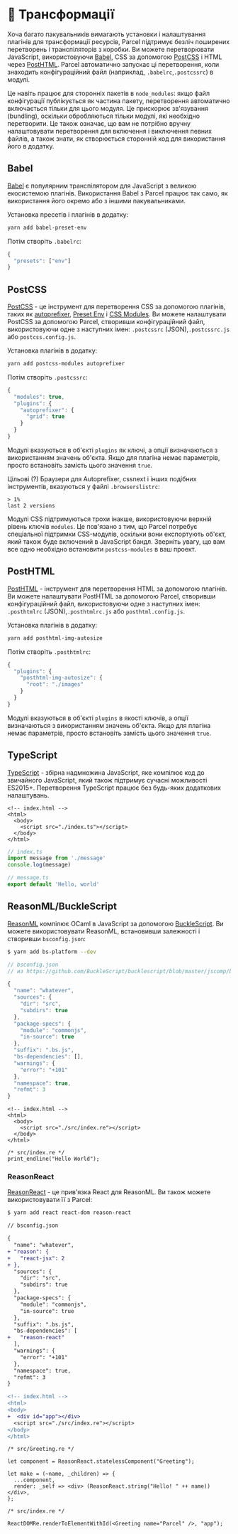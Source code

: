 # 🐠 Трансформації

Хоча багато пакувальників вимагають установки і налаштування плагінів для трансформації ресурсів, Parcel підтримує безліч поширених перетворень і транспіляторів з коробки. Ви можете перетворювати JavaScript, використовуючи [Babel](https://babeljs.io), CSS за допомогою [PostCSS](http://postcss.org) і HTML через [PostHTML](https://github.com/posthtml/posthtml). Parcel автоматично запускає ці перетворення, коли знаходить конфігураційний файл \(наприклад, `.babelrc`,`.postcssrc`\) в модулі.

Це навіть працює для сторонніх пакетів в `node_modules`: якщо файл конфігурації публікується як частина пакету, перетворення автоматично включається тільки для цього модуля. Це прискорює зв'язування \(bundling\), оскільки обробляються тільки модулі, які необхідно перетворити. Це також означає, що вам не потрібно вручну налаштовувати перетворення для включення і виключення певних файлів, а також знати, як створюється сторонній код для використання його в додатку.

## Babel

[Babel](https://babeljs.io) є популярним транспілятором для JavaScript з великою екосистемою плагінів. Використання Babel з Parcel працює так само, як використання його окремо або з іншими пакувальниками.

Установка пресетів і плагінів в додатку:

```bash
yarn add babel-preset-env
```

Потім створіть `.babelrc`:

```javascript
{
  "presets": ["env"]
}
```

## PostCSS

[PostCSS](http://postcss.org) - це інструмент для перетворення CSS за допомогою плагінів, таких як [autoprefixer](https://github.com/postcss/autoprefixer), [Preset Env](https://github.com/csstools/postcss-preset-env) і [CSS Modules](https://github.com/css-modules/css-modules). Ви можете налаштувати PostCSS за допомогою Parcel, створивши конфігураційний файл, використовуючи одне з наступних імен: `.postcssrc` \(JSON\),`.postcssrc.js` або `postcss.config.js`.

Установка плагінів в додатку:

```bash
yarn add postcss-modules autoprefixer
```

Потім створіть `.postcssrc`:

```javascript
{
  "modules": true,
  "plugins": {
    "autoprefixer": {
      "grid": true
    }
  }
}
```

Модулі вказуються в об'єкті `plugins` як ключі, а опції визначаються з використанням значень об'єкта. Якщо для плагіна немає параметрів, просто встановіть замість цього значення `true`.

Цільові \(?\) Браузери для Autoprefixer, cssnext і інших подібних інструментів, вказуються у файлі `.browserslistrc`:

```text
> 1%
last 2 versions
```

Модулі CSS підтримуються трохи інакше, використовуючи верхній рівень ключів `modules`. Це пов'язано з тим, що Parcel потребує спеціальної підтримки CSS-модулів, оскільки вони експортують об'єкт, який також буде включений в JavaScript бандл. Зверніть увагу, що вам все одно необхідно встановити `postcss-modules` в ваш проект.

## PostHTML

[PostHTML](https://github.com/posthtml/posthtml) - інструмент для перетворення HTML за допомогою плагінів. Ви можете налаштувати PostHTML за допомогою Parcel, створивши конфігураційний файл, використовуючи одне з наступних імен: `.posthtmlrc` \(JSON\),`.posthtmlrc.js` або `posthtml.config.js`.

Установка плагінів в додатку:

```bash
yarn add posthtml-img-autosize
```

Потім створіть `.posthtmlrc`:

```javascript
{
  "plugins": {
    "posthtml-img-autosize": {
      "root": "./images"
    }
  }
}
```

Модулі вказуються в об'єкті `plugins` в якості ключів, а опції визначаються з використанням значень об'єкта. Якщо для плагіна немає параметрів, просто встановіть замість цього значення `true`.

## TypeScript

[TypeScript](https://www.typescriptlang.org/) - збірна надмножина JavaScript, яке компілює код до звичайного JavaScript, який також підтримує сучасні можливості ES2015+. Перетворення TypeScript працює без будь-яких додаткових налаштувань.

```markup
<!-- index.html -->
<html>
  <body>
    <script src="./index.ts"></script>
  </body>
</html>
```

```typescript
// index.ts
import message from './message'
console.log(message)
```

```typescript
// message.ts
export default 'Hello, world'
```

## ReasonML/BuckleScript

[ReasonML](https://reasonml.github.io/) компілює OCaml в JavaScript за допомогою [BuckleScript](https://bucklescript.github.io). Ви можете використовувати ReasonML, встановивши залежності і створивши `bsconfig.json`:

```bash
$ yarn add bs-platform --dev
```

```javascript
// bsconfig.json
// из https://github.com/BuckleScript/bucklescript/blob/master/jscomp/bsb/templates/basic-reason/bsconfig.json

{
  "name": "whatever",
  "sources": {
    "dir": "src",
    "subdirs": true
  },
  "package-specs": {
    "module": "commonjs",
    "in-source": true
  },
  "suffix": ".bs.js",
  "bs-dependencies": [],
  "warnings": {
    "error": "+101"
  },
  "namespace": true,
  "refmt": 3
}
```

```markup
<!-- index.html -->
<html>
  <body>
    <script src="./src/index.re"></script>
  </body>
</html>
```

```text
/* src/index.re */
print_endline("Hello World");
```

### ReasonReact

[ReasonReact](https://reasonml.github.io/reason-react/) - це прив'язка React для ReasonML. Ви також можете використовувати її з Parcel:

```bash
$ yarn add react react-dom reason-react
```

```diff
// bsconfig.json

{
  "name": "whatever",
+ "reason": {
+   "react-jsx": 2
+ },
  "sources": {
    "dir": "src",
    "subdirs": true
  },
  "package-specs": {
    "module": "commonjs",
    "in-source": true
  },
  "suffix": ".bs.js",
  "bs-dependencies": [
+   "reason-react"
  ],
  "warnings": {
    "error": "+101"
  },
  "namespace": true,
  "refmt": 3
}
```

```diff
<!-- index.html -->
<html>
<body>
+  <div id="app"></div>
  <script src="./src/index.re"></script>
</body>
</html>
```

```text
/* src/Greeting.re */

let component = ReasonReact.statelessComponent("Greeting");

let make = (~name, _children) => {
  ...component,
  render: _self => <div> (ReasonReact.string("Hello! " ++ name)) </div>,
};
```

```text
/* src/index.re */

ReactDOMRe.renderToElementWithId(<Greeting name="Parcel" />, "app");
```

